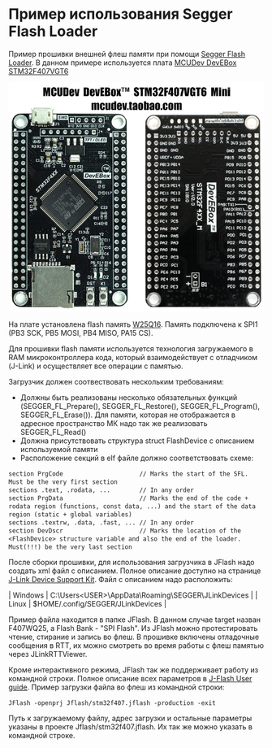 # Пример использования Segger Flash Loader

Пример прошивки внешней флеш памяти при помощи [Segger Flash Loader](https://wiki.segger.com/SEGGER_Flash_Loader). В данном примере используется плата [MCUDev DevEBox STM32F407VGT6](https://github.com/mcauser/MCUDEV_DEVEBOX_F407VGT6)

![MCUDev DevEBox STM32F407VGT6](./img/STM32F407VGT6.jpg)

На плате установлена flash память [W25Q16](./doc/w25q16jv%20spi%20revd%2008122016.pdf). Память подключена к SPI1 (PB3 SCK, PB5 MOSI, PB4 MISO, PA15 CS).

Для прошивки flash памяти используется технология загружаемого в RAM микроконтроллера кода, который взаимодействует с отладчиком (J-Link) и осуществляет все операции с памятью. 

Загрузчик должен соотвествовать нескольким требованиям:

* Должны быть реализованы несколько обязательных функций (SEGGER_FL_Prepare(), SEGGER_FL_Restore(), SEGGER_FL_Program(), SEGGER_FL_Erase()). Для памяти, которая не отображается в адресное пространство МК надо так же реализовать SEGGER_FL_Read()
* Должна присутствовать структура struct FlashDevice с описанием используемой памяти
* Расположение секций в elf файле должно соответствовать схеме:

```
section PrgCode                     // Marks the start of the SFL. Must be the very first section
sections .text, .rodata, ...        // In any order
section PrgData                     // Marks the end of the code + rodata region (functions, const data, ...) and the start of the data region (static + global variables)
sections .textrw, .data, .fast, ... // In any order
section DevDscr                     // Marks the location of the <FlashDevice> structure variable and also the end of the loader. Must(!!!) be the very last section
```

После сборки прошивки, для использования загрузчика в JFlash надо создать xml файл с описанием. Полное описание доступно на странице [J-Link Device Support Kit](https://wiki.segger.com/J-Link_Device_Support_Kit). Файл с описанием надо расположить:

| Windows | C:\Users\<USER>\AppData\Roaming\SEGGER\JLinkDevices |
| Linux | $HOME/.config/SEGGER/JLinkDevices |

Пример файла находится в папке JFlash. В данном случае target назван F407WQ25, а Flash Bank - "SPI Flash". Из JFlash можно протестировать чтение, стирание и запись во флеш. В прошивке включены отладочные сообщения в RTT, их можно смотреть во время работы с флеш памятью через JLinkRTTViewer.

Кроме интерактивного режима, JFlash так же поддерживает работу из командной строки. Полное описание всех параметров в [J-Flash User guide](https://www.segger.com/downloads/flasher/UM08003). Пример загрузки файла во флеш из командной строки:

```
JFlash -openprj Jflash/stm32f407.jflash -production -exit

```

Путь к загружаемому файлу, адрес загрузки и остальные параметры указаны в проекте Jflash/stm32f407.jflash. Их так же можно указать в командной строке.